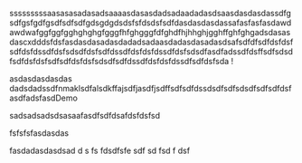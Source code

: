 sssssssssaasasasadasadsaaaasdasasdadsadaadadasdsaasdasdasdassdfgsdfgsfgdfgsdfsdfsdfgdsgdgdsdsfsfdsdsfsdfdasdasdasdassafasfasfasdawdawdwafggfggfgghghghgfgggfhfghgggfdfghdfhjhhghjgghffghfghgadsdasasdascxdddsfdsfasdasdasadasdadadsadaasdadasdasadasdsafsdfdfsdfdsfdsfsdfdsfdssdfdsfsdsdfdsfsdfdssdfdsfdsfdssdfdsfsdsdfasdfadssdfdsffsdfsdsdfsdfdsfdsfsdfsdfdsfdsfsdsdfsdfdssdfdsfdsfdssdfsdfdsfsda
!




asdasdasdasdas
dadsdadssdfnmaklsdfalsdkffajsdfjasdfjsdffsdfsdfdssdsdfsdfsdsdfsdfsdfdsfasdfadsfasdDemo


sadsadsadsdsasaafasdfsdfdsafdsfdsfsd


fsfsfsfasdasdas

fasdadasdasdsad
d
s
fs
fdsdfsfe 
sdf
sd
fsd
f
dsf
